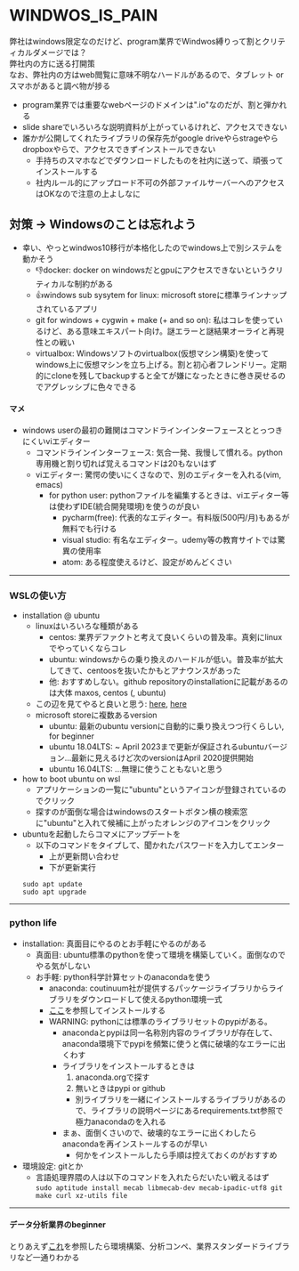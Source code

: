 # WINDWOS_IS_PAIN
弊社はwindows限定なのだけど、program業界でWindwos縛りって割とクリティカルダメージでは？  
弊社内の方に送る打開策  
なお、弊社内の方はweb閲覧に意味不明なハードルがあるので、タブレット or スマホがあると調べ物が捗る  
- program業界では重要なwebページのドメインは".io"なのだが、割と弾かれる
- slide shareでいろいろな説明資料が上がっているけれど、アクセスできない
- 誰かが公開してくれたライブラリの保存先がgoogle driveやらstrageやらdropboxやらで、アクセスできずインストールできない
  - 手持ちのスマホなどでダウンロードしたものを社内に送って、頑張ってインストールする
  - 社内ルール的にアップロード不可の外部ファイルサーバーへのアクセスはOKなので注意の上よしなに

## 対策 -> Windowsのことは忘れよう
- 幸い、やっとwindwos10移行が本格化したのでwindows上で別システムを動かそう
  - 👎docker: docker on windowsだとgpuにアクセスできないというクリティカルな制約がある
  - 👍windows sub sysytem for linux: microsoft storeに標準ラインナップされているアプリ
  - git for windows + cygwin + make (+ and so on): 私はコレを使っているけど、ある意味エキスパート向け。謎エラーと謎結果オーライと再現性との戦い
  - virtualbox: Windowsソフトのvirtualbox(仮想マシン構築)を使ってwindows上に仮想マシンを立ち上げる。割と初心者フレンドリー。定期的にcloneを残してbackupすると全てが嫌になったときに巻き戻せるのでアグレッシブに色々できる
  
#### マメ
- windows userの最初の難関はコマンドラインインターフェースととっつきにくいviエディター
  - コマンドラインインターフェース: 気合一発、我慢して慣れる。python専用機と割り切れば覚えるコマンドは20もないはず
  - viエディター: 驚愕の使いにくさなので、別のエディターを入れる(vim, emacs)
    - for python user: pythonファイルを編集するときは、viエディター等は使わずIDE(統合開発環境)を使うのが良い
      - pycharm(free): 代表的なエディター。有料版(500円/月)もあるが無料でも行ける
      - visual studio: 有名なエディター。udemy等の教育サイトでは驚異の使用率
      - atom: ある程度使えるけど、設定がめんどくさい

---
### WSLの使い方
- installation @ ubuntu
  - linuxはいろいろな種類がある
    - centos: 業界デファクトと考えて良いくらいの普及率。真剣にlinuxでやっていくならコレ
    - ubuntu: windowsからの乗り換えのハードルが低い。普及率が拡大してきて、centoosを抜いたかもとアナウンスがあった
    - 他: おすすめしない。github repositoryのinstallationに記載があるのは大体 maxos, centos (, ubuntu)
  - この辺を見てやると良いと思う: [here](https://ygkb.jp/7291), [here](https://news.mynavi.jp/article/liunx_win-2/)
  - microsoft storeに複数あるversion
    - ubuntu: 最新のubuntu versionに自動的に乗り換えつつ行くらしい, for beginner
    - ubuntu 18.04LTS: ~ April 2023まで更新が保証されるubuntuバージョン...最新に見えるけど次のversionはApril 2020提供開始
    - ubuntu 16.04LTS: ...無理に使うこともないと思う
- how to boot ubuntu on wsl
  - アプリケーションの一覧に"ubuntu"というアイコンが登録されているのでクリック
  - 探すのが面倒な場合はwindowsのスタートボタン横の検索窓に"ubuntu"と入れて候補に上がったオレンジのアイコンをクリック
- ubuntuを起動したらコマメにアップデートを
  - 以下のコマンドをタイプして、聞かれたパスワードを入力してエンター
    - 上が更新問い合わせ
    - 下が更新実行
  ```
  sudo apt update
  sudo apt upgrade
  ```
  
---
### python life
- installation: 真面目にやるのとお手軽にやるのがある
  - 真面目: ubuntu標準のpythonを使って環境を構築していく。面倒なのでやる気がしない
  - お手軽: python科学計算セットのanacondaを使う
    - anaconda: coutinuum社が提供するパッケージライブラリからライブラリをダウンロードして使えるpython環境一式
    - [ここ](https://www.sejuku.net/blog/85373)を参照してインストールする
    - WARNING: pythonには標準のライブラリセットのpypiがある。
      - anacondaとpypiは同一名称別内容のライブラリが存在して、anaconda環境下でpypiを頻繁に使うと偶に破壊的なエラーに出くわす
      - ライブラリをインストールするときは
        1. anaconda.orgで探す
        2. 無いときはpypi or github
          - 別ライブラリを一緒にインストールするライブラリがあるので、ライブラリの説明ページにあるrequirements.txt参照で極力anacondaのを入れる
      - まぁ、面倒くさいので、破壊的なエラーに出くわしたらanacondaを再インストールするのが早い
        - 何かをインストールしたら手順は控えておくのがおすすめ
- 環境設定: gitとか
  - 言語処理界隈の人は以下のコマンドを入れたらだいたい戦えるはず  
  `sudo aptitude install mecab libmecab-dev mecab-ipadic-utf8 git make curl xz-utils file`
  
  
---
#### データ分析業界のbeginner  
とりあえず[これ](http://yutori-datascience.hatenablog.com/entry/2017/10/24/215647)を参照したら環境構築、分析コンペ、業界スタンダードライブラリなど一通りわかる

